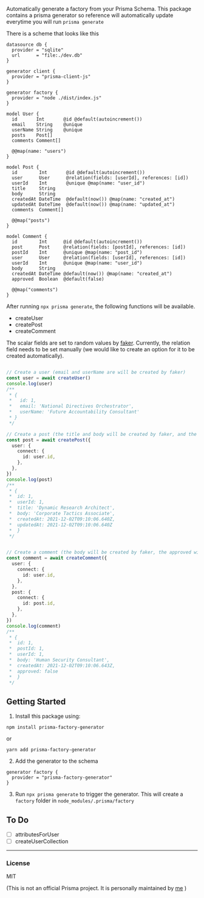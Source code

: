 Automatically generate a factory from your Prisma Schema. This package contains a prisma generator so reference will automatically update everytime you will run `prisma generate`

There is a scheme that looks like this
```
datasource db {
  provider = "sqlite"
  url      = "file:./dev.db"
}

generator client {
  provider = "prisma-client-js"
}

generator factory {
  provider = "node ./dist/index.js"
}

model User {
  id       Int       @id @default(autoincrement())
  email    String    @unique
  userName String    @unique
  posts    Post[]
  comments Comment[]

  @@map(name: "users")
}

model Post {
  id        Int       @id @default(autoincrement())
  user      User      @relation(fields: [userId], references: [id])
  userId    Int       @unique @map(name: "user_id")
  title     String
  body      String
  createdAt DateTime  @default(now()) @map(name: "created_at")
  updatedAt DateTime  @default(now()) @map(name: "updated_at")
  comments  Comment[]

  @@map("posts")
}

model Comment {
  id        Int      @id @default(autoincrement())
  post      Post     @relation(fields: [postId], references: [id])
  postId    Int      @unique @map(name: "post_id")
  user      User     @relation(fields: [userId], references: [id])
  userId    Int      @unique @map(name: "user_id")
  body      String
  createdAt DateTime @default(now()) @map(name: "created_at")
  approved  Boolean  @default(false)

  @@map("comments")
}
```
After running `npx prisma generate`, the following functions will be available.
- createUser
- createPost
- createComment

The scalar fields are set to random values by [faker](https://github.com/marak/Faker.js/).
Currently, the relation field needs to be set manually (we would like to create an option for it to be created automatically).
```typescript

// Create a user (email and userName are will be created by faker)
const user = await createUser()
console.log(user) 
/**
 * {
 *   id: 1,
 *   email: 'National Directives Orchestrator',
 *   userName: 'Future Accountability Consultant'
 * }
 */

// Create a post (the title and body will be created by faker, and the user will be connected to the one created above).
const post = await createPost({
  user: {
    connect: {
      id: user.id,
    },
  },
})
console.log(post)
/**
 * {
 *  id: 1,
 *  userId: 1,
 *  title: 'Dynamic Research Architect',
 *  body: 'Corporate Tactics Associate',
 *  createdAt: 2021-12-02T09:10:06.640Z,
 *  updatedAt: 2021-12-02T09:10:06.640Z
 *  }
 */


// Create a comment (the body will be created by faker, the approved will be set to the DB default, and the user and post will be connected to the one created above).
const comment = await createComment({
  user: {
    connect: {
      id: user.id,
    },
  },
  post: {
    connect: {
      id: post.id,
    },
  },
})
console.log(comment)
/**
 * {
 *  id: 1,
 *  postId: 1,
 *  userId: 1,
 *  body: 'Human Security Consultant',
 *  createdAt: 2021-12-02T09:10:06.643Z,
 *  approved: false
 *  }
 */
```

## Getting Started

1. Install this package using:

```shell
npm install prisma-factory-generator
```
or
```shell
yarn add prisma-factory-generator
```

2. Add the generator to the schema

```prisma
generator factory {
  provider = "prisma-factory-generator"
}
```

3. Run `npx prisma generate` to trigger the generator. This will create a `factory` folder in `node_modules/.prisma/factory`

## To Do
- [ ] attributesForUser
- [ ] createUserCollection

---

### License

MIT

(This is not an official Prisma project. It is personally maintained by [me](https://github.com/toyamarinyon) )
